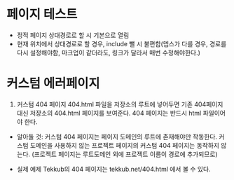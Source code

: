 # 페이지 테스트

- 정적 페이지 상대경로로 할 시 기본으로 열림
- 현재 위치에서 상대경로로 할 경우, include 뺄 시 불편함(뎁스가 다를 경우, 경로를 다시 설정해야함, 마크업이 같더라도, 링크가 달라서 매번 수정해야한다.)


# 커스텀 에러페이지
1. 커스텀 404 페이지
404.html 파일을 저장소의 루트에 넣어두면 기존 404페이지 대신 저장소의 404.html 페이지를 보여준다. 404 페이지는 반드시 html 파일이어야 한다.

- 알아둘 것: 커스텀 404 페이지는 페이지 도메인의 루트에 존재해야만 작동한다. 커스텀 도메인을 사용하지 않는 프로젝트 페이지의 커스텀 404 페이지는 동작하지 않는다. (프로젝트 페이지는 루트도메인 외에 프로젝트 이름이 경로에 추가되므로)

- 실제 예제
Tekkub의 404 페이지는 tekkub.net/404.html 에서 볼 수 있다.
